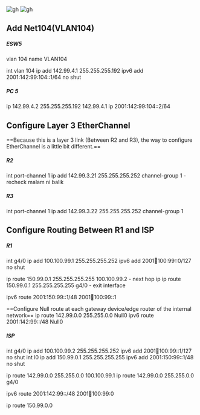 ![gh](https://raw.githubusercontent.com/ndriannazriel04/Advanced-Network-Tech/main/obsidian/images1733122462000tgtcv7.png)
![gh](https://raw.githubusercontent.com/ndriannazriel04/Advanced-Network-Tech/main/obsidian/images17331225540009lr476.png)

## Add Net104(VLAN104)
##### ESW5
vlan 104
name VLAN104

int vlan 104
ip add 142.99.4.1 255.255.255.192
ipv6 add 2001:142:99:104::1/64
no shut

##### PC 5
ip 142.99.4.2 255.255.255.192 142.99.4.1
ip 2001:142:99:104::2/64

## Configure Layer 3 EtherChannel
==Because this is a layer 3 link (Between R2 and R3), the way to configure EtherChannel is a little bit different.==

##### R2
int port-channel 1
ip add 142.99.3.21 255.255.255.252
channel-group 1 - recheck malam ni balik
##### R3
int port-channel 1
ip add 142.99.3.22 255.255.255.252
channel-group 1

## Configure Routing Between R1 and ISP
##### R1
int g4/0
ip add 100.100.99.1 255.255.255.252
ipv6 add 2001:100:100:99::0/127
no shut

ip route 150.99.0.1 255.255.255.255 100.100.99.2 - next hop ip
ip route 150.99.0.1 255.255.255.255 g4/0 - exit interface

ipv6 route 2001:150:99::1/48 2001:100:100:99::1

==Configure Null route at each gateway device/edge router of the internal network==
ip route 142.99.0.0 255.255.0.0 Null0
ipv6 route 2001:142:99::/48 Null0
##### ISP
int g4/0 
ip add 100.100.99.2 255.255.255.252
ipv6 add 2001:100:100:99::1/127
no shut
int l0
ip add 150.99.0.1 255.255.255.255
ipv6 add 2001:150:99::1/48
no shut

ip route 142.99.0.0 255.255.0.0 100.100.99.1
ip route 142.99.0.0 255.255.0.0 g4/0

ipv6 route 2001:142:99::/48 2001:100:100:99:0

ip route 150.99.0.0






